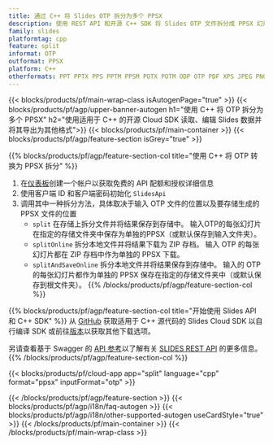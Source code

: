 ```yaml
---
title: 通过 C++ 将 Slides OTP 拆分为多个 PPSX
description: 使用 REST API 和开源 C++ SDK 将 Slides OTP 文件拆分成 PPSX 幻灯片
family: slides
platformtag: cpp
feature: split
informat: OTP
outformat: PPSX
platform: C++
otherformats: PPT PPTX PPS PPTM PPSM POTX POTM ODP OTP PDF XPS JPEG PNG BMP TIFF SVG HTML5 GIF XAML
---
```


{{< blocks/products/pf/main-wrap-class isAutogenPage="true" >}}
{{< blocks/products/pf/agp/upper-banner-autogen h1="使用 C++ 将 OTP 拆分为多个 PPSX" h2="使用适用于 C++ 的开源 Cloud SDK 读取、编辑 Slides 数据并将其导出为其他格式">}}
{{< blocks/products/pf/main-container >}}
{{< blocks/products/pf/agp/feature-section isGrey="true" >}}

{{% blocks/products/pf/agp/feature-section-col title="使用 C++ 将 OTP 转换为 PPSX 拆分" %}}
1. 在<a href="https://dashboard.aspose.cloud/">仪表板</a>创建一个帐户以获取免费的 API 配额和授权详细信息
1. 使用客户端 ID 和客户端密码初始化 ```SlidesApi```
1. 调用其中一种拆分方法，具体取决于输入 OTP 文件的位置以及要存储生成的 PPSX 文件的位置
    - ```split``` 在存储上拆分文件并将结果保存到存储中。 输入OTP的每张幻灯片在指定的存储文件夹中保存为单独的PPSX（或默认保存到输入文件夹）。
    - ```splitOnline``` 拆分本地文件并将结果下载为 ZIP 存档。 输入 OTP 的每张幻灯片都在 ZIP 存档中作为单独的 PPSX 下载。
    - ```splitAndSaveOnline``` 拆分本地文件并将结果保存到存储中。 输入的 OTP 的每张幻灯片都作为单独的 PPSX 保存在指定的存储文件夹中（或默认保存到根文件夹）。
{{% /blocks/products/pf/agp/feature-section-col %}}

{{% blocks/products/pf/agp/feature-section-col title="开始使用 Slides API 和 C++ SDK" %}}
从 [GitHub](https://github.com/aspose-slides-cloud/aspose-slides-cloud-cpp) 获取适用于 C++ 源代码的 Slides Cloud SDK 以自行编译 SDK 或前往[版本](https://releases.aspose.cloud/)以获取其他下载选项。
 
另请查看基于 Swagger 的 [API 参考](https://apireference.aspose.cloud/slides/)以了解有关 [SLIDES REST API](https://products.aspose.cloud/slides/curl/) 的更多信息。
{{% /blocks/products/pf/agp/feature-section-col %}}

{{< blocks/products/pf/cloud-app app="split" language="cpp" format="ppsx" inputFormat="otp" >}}

{{< /blocks/products/pf/agp/feature-section >}}
{{< blocks/products/pf/agp/i18n/faq-autogen >}}
{{< blocks/products/pf/agp/i18n/other-supported-autogen useCardStyle="true" >}}
{{< /blocks/products/pf/main-container >}}
{{< /blocks/products/pf/main-wrap-class >}}